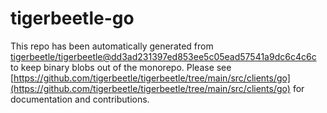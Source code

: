 # tigerbeetle-go
This repo has been automatically generated from [tigerbeetle/tigerbeetle@dd3ad231397ed853ee5c05ead57541a9dc6c4c6c](https://github.com/tigerbeetle/tigerbeetle/commit/dd3ad231397ed853ee5c05ead57541a9dc6c4c6c) to keep binary blobs out of the monorepo. Please see [https://github.com/tigerbeetle/tigerbeetle/tree/main/src/clients/go](https://github.com/tigerbeetle/tigerbeetle/tree/main/src/clients/go) for documentation and contributions.
